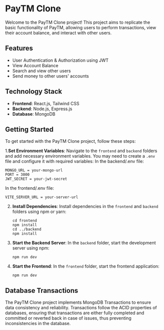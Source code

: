 # PayTM Clone

Welcome to the PayTM Clone project! This project aims to replicate the basic functionality of PayTM, allowing users to perform transactions, view their account balance, and interact with other users.

## Features

- User Authentication & Authorization using JWT
- View Account Balance
- Search and view other users
- Send money to other users' accounts

## Technology Stack

- **Frontend**: React.js, Tailwind CSS
- **Backend**: Node.js, Express.js
- **Database**: MongoDB

## Getting Started

To get started with the PayTM Clone project, follow these steps:

1.**Set Environment Variables**: Navigate to the `frontend` and `backend` folders and add necessary environment variables. You may need to create a `.env` file and configure it with required variables:
   In the backend/.env file:

   ```
   MONGO_URL = your-mongo-url
   PORT = 3000
   JWT_SECRET = your-jwt-secret
   ```

   In the frontend/.env file:

   ```
   VITE_SERVER_URL = your-server-url
   ```

2. **Install Dependencies**: Install dependencies in the `frontend` and `backend` folders using npm or yarn:

   ```
   cd frontend
   npm install
   cd ../backend
   npm install
   ```

3. **Start the Backend Server**: In the `backend` folder, start the development server using npm:

   ```
   npm run dev
   ```

4. **Start the Frontend**: In the `frontend` folder, start the frontend application:

   ```
   npm run dev
   ```

## Database Transactions

The PayTM Clone project implements MongoDB Transactions to ensure data consistency and reliability. Transactions follow the ACID properties of databases, ensuring that transactions are either fully completed and committed or reverted back in case of issues, thus preventing inconsistencies in the database.

 
 

